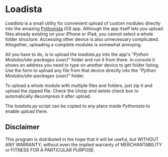 #  Loadista

*Loadista* is a small utility for convenient upload of custom modules directly into the amazing
[Pythonista](http://omz-software.com/pythonista/) iOS app. Although the app itself lets you upload files already
existing on your iPhone or iPad, you cannot select a whole folder structure. Accessing other device is also
unnecessary complicated. Altogether, uploading a complete modules is somewhat annoying.

All you have to do, is to upload the *loadista.py* into the app's *"Python Modules/site-packages (user)"*
folder and run it from there. In console it shows an address you need to type on another device to get folder listing.
Use the form to upload any file from that device directly into the *"Python Modules/site-packages (user)"* folder.

To upload a whole module with multiple files and folders, just zip it and upload the zipped file. Check the
*Unzip and delete* check box to automatically decompress it after upload.

The *loadista.py* script can be copied to any place inside *Pythonista* to enable upload there.

## Disclaimer

This program is distributed in the hope that it will be useful, but WITHOUT ANY WARRANTY; without even the implied
warranty of MERCHANTABILITY or FITNESS FOR A PARTICULAR PURPOSE.
